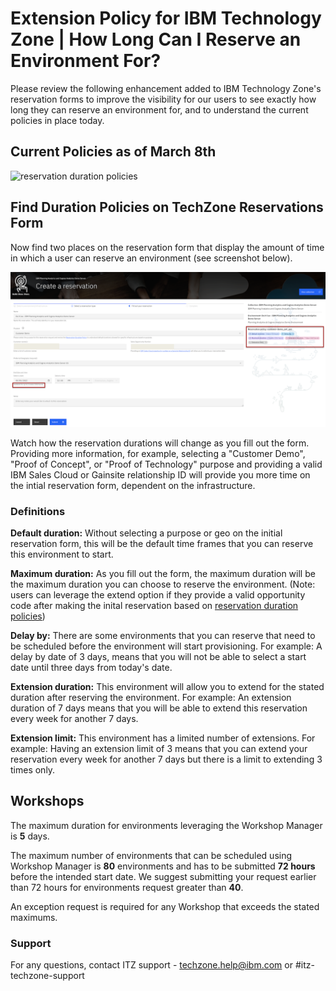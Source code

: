 # Extension Policy for IBM Technology Zone | How Long Can I Reserve an Environment For? 

Please review the following enhancement added to IBM Technology Zone's reservation forms to improve the visibility for our users to see exactly how long they can reserve an environment for, and to understand the current policies in place today.

## Current Policies as of March 8th

![reservation duration policies](https://github.com/IBM/itz-support-public/blob/main/IBM-Technology-Zone/IBM-Technology-Zone-Runbooks/Images/Screen%20Shot%202023-03-07%20at%2011.25.27%20AM.png)

## Find Duration Policies on TechZone Reservations Form

Now find two places on the reservation form that display the amount of time in which a user can reserve an environment (see screenshot below). 

![reservation durations](Images/reservation_durations.png)

Watch how the reservation durations will change as you fill out the form. Providing more information, for example, selecting a "Customer Demo", "Proof of Concept", or "Proof of Technology" purpose and providing a valid IBM Sales Cloud or Gainsite relationship ID will provide you more time on the intial reservation form, dependent on the infrastructure.


### Definitions

**Default duration:** Without selecting a purpose or geo on the initial reservation form, this will be the default time frames that you can reserve this environment to start. 

**Maximum duration:** As you fill out the form, the maximum duration will be the maximum duration you can choose to reserve the environment. (Note: users can leverage the extend option if they provide a valid opportunity code after making the inital reservation based on [reservation duration policies](https://github.com/IBM/itz-support-public/blob/main/IBM-Technology-Zone/IBM-Technology-Zone-Runbooks/reservation-duration-policy.md))

**Delay by:** There are some environments that you can reserve that need to be scheduled before the environment will start provisioning. For example: A delay by date of 3 days, means that you will not be able to select a start date until three days from today's date. 

**Extension duration:** This environment will allow you to extend for the stated duration after reserving the environment. For example: An extension duration of 7 days means that you will be able to extend this reservation every week for another 7 days.

**Extension limit:** This environment has a limited number of extensions. For example: Having an extension limit of 3 means that you can extend your reservation every week for another 7 days but there is a limit to extending 3 times only. 

## Workshops

The maximum duration for environments leveraging the Workshop Manager is **5** days.

The maximum number of environments that can be scheduled using Workshop Manager is **80** environments and has to be submitted **72 hours** before the intended start date. We suggest submitting your request earlier than 72 hours for environments request greater than **40**.

An exception request is required for any Workshop that exceeds the stated maximums.


### Support

For any questions, contact ITZ support - techzone.help@ibm.com or #itz-techzone-support
